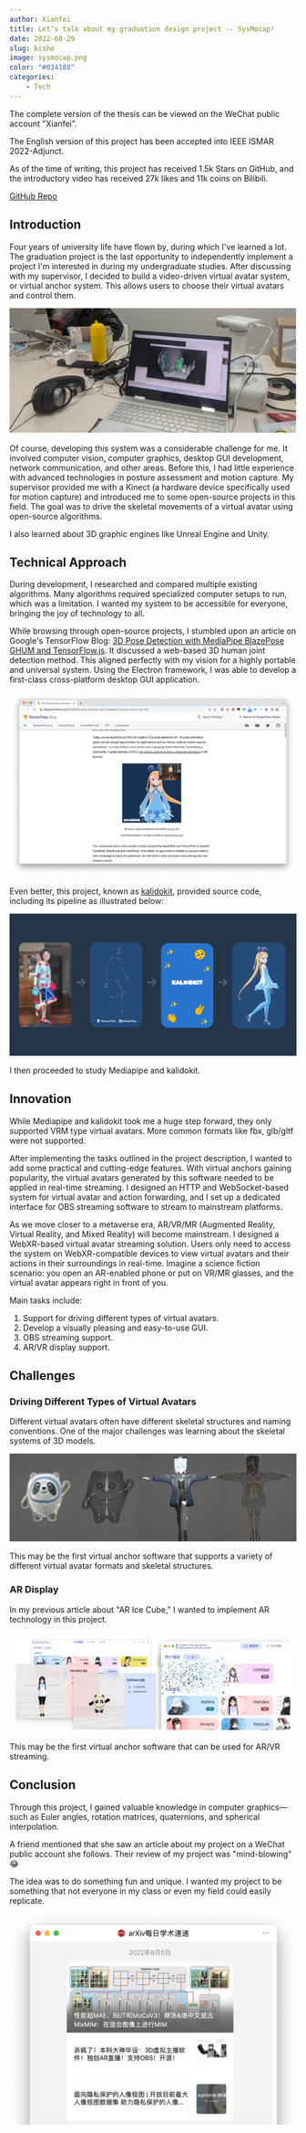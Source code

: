 ```yaml
---
author: Xianfei
title: Let’s talk about my graduation design project -- SysMocap!
date: 2022-08-29
slug: bishe
image: sysmocap.png
color: "#034188"
categories:
    - Tech
---
```


The complete version of the thesis can be viewed on the WeChat public account "Xianfei".

The English version of this project has been accepted into IEEE ISMAR 2022-Adjunct.

As of the time of writing, this project has received 1.5k Stars on GitHub, and the introductory video has received 27k likes and 11k coins on Bilibili.

[GitHub Repo](https://github.com/xianfei/SysMocap/)

## Introduction

Four years of university life have flown by, during which I've learned a lot. The graduation project is the last opportunity to independently implement a project I'm interested in during my undergraduate studies. After discussing with my supervisor, I decided to build a video-driven virtual avatar system, or virtual anchor system. This allows users to choose their virtual avatars and control them.

![](Picture1.jpg)

Of course, developing this system was a considerable challenge for me. It involved computer vision, computer graphics, desktop GUI development, network communication, and other areas. Before this, I had little experience with advanced technologies in posture assessment and motion capture. My supervisor provided me with a Kinect (a hardware device specifically used for motion capture) and introduced me to some open-source projects in this field. The goal was to drive the skeletal movements of a virtual avatar using open-source algorithms.

I also learned about 3D graphic engines like Unreal Engine and Unity.

## Technical Approach

During development, I researched and compared multiple existing algorithms. Many algorithms required specialized computer setups to run, which was a limitation. I wanted my system to be accessible for everyone, bringing the joy of technology to all.

While browsing through open-source projects, I stumbled upon an article on Google's TensorFlow Blog: [3D Pose Detection with MediaPipe BlazePose GHUM and TensorFlow.js](https://blog.tensorflow.org/2021/08/3d-pose-detection-with-mediapipe-blazepose-ghum-tfjs.html). It discussed a web-based 3D human joint detection method. This aligned perfectly with my vision for a highly portable and universal system. Using the Electron framework, I was able to develop a first-class cross-platform desktop GUI application.

![](p2.png)

Even better, this project, known as [kalidokit](https://github.com/yeemachine/kalidokit), provided source code, including its pipeline as illustrated below:

![](kalidokit-pipeline.png)

I then proceeded to study Mediapipe and kalidokit.

## Innovation

While Mediapipe and kalidokit took me a huge step forward, they only supported VRM type virtual avatars. More common formats like fbx, glb/gltf were not supported.

After implementing the tasks outlined in the project description, I wanted to add some practical and cutting-edge features. With virtual anchors gaining popularity, the virtual avatars generated by this software needed to be applied in real-time streaming. I designed an HTTP and WebSocket-based system for virtual avatar and action forwarding, and I set up a dedicated interface for OBS streaming software to stream to mainstream platforms.

As we move closer to a metaverse era, AR/VR/MR (Augmented Reality, Virtual Reality, and Mixed Reality) will become mainstream. I designed a WebXR-based virtual avatar streaming solution. Users only need to access the system on WebXR-compatible devices to view virtual avatars and their actions in their surroundings in real-time. Imagine a science fiction scenario: you open an AR-enabled phone or put on VR/MR glasses, and the virtual avatar appears right in front of you.

Main tasks include:

1. Support for driving different types of virtual avatars.
2. Develop a visually pleasing and easy-to-use GUI.
3. OBS streaming support.
4. AR/VR display support.

## Challenges

### Driving Different Types of Virtual Avatars

Different virtual avatars often have different skeletal structures and naming conventions. One of the major challenges was learning about the skeletal systems of 3D models.

![](p3.png)

This may be the first virtual anchor software that supports a variety of different virtual avatar formats and skeletal structures.

### AR Display

In my previous article about "AR Ice Cube," I wanted to implement AR technology in this project.

![](p4.png)

This may be the first virtual anchor software that can be used for AR/VR streaming.

## Conclusion

Through this project, I gained valuable knowledge in computer graphics—such as Euler angles, rotation matrices, quaternions, and spherical interpolation.

A friend mentioned that she saw an article about my project on a WeChat public account she follows. Their review of my project was "mind-blowing" 😂

The idea was to do something fun and unique. I wanted my project to be something that not everyone in my class or even my field could easily replicate.

![](p5.png)
